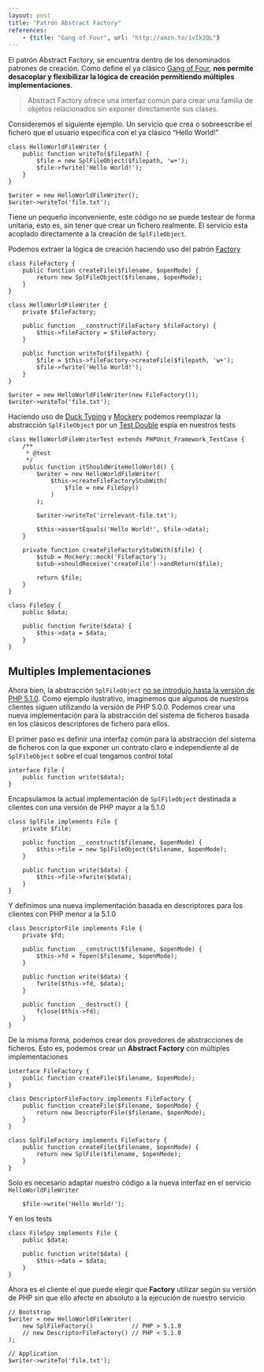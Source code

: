 ```yaml
---
layout: post
title: "Patrón Abstract Factory"
references:
    - {title: "Gang of Four", url: "http://amzn.to/1vIk2QL"}
---
```


El patrón Abstract Factory, se encuentra dentro de los denominados patrones de creación. Como define el ya clásico [Gang of Four](http://amzn.to/1vIk2QL), **nos permite desacoplar y flexibilizar la lógica de creación permitiendo múltiples implementaciones**.

<!--more-->

> Abstract Factory ofrece una interfaz común para crear una familia de objetos relacionados sin exponer directamente sus clases.

Consideremos el siguiente ejemplo. Un servicio que crea o sobreescribe el fichero que el usuario especifica con el ya clásico “Hello World!”

```php?start_inline=1
class HelloWorldFileWriter {
    public function writeTo($filepath) {
        $file = new SplFileObject($filepath, 'w+');
        $file->fwrite('Hello World!');
    }
}

$writer = new HelloWorldFileWriter();
$writer->writeTo('file.txt');
```

Tiene un pequeño inconveniente, este código no se puede testear de forma unitaria, esto es, sin tener que crear un fichero realmente. El servicio esta acoplado directamente a la creación de `SplFileObject`.

Podemos extraer la lógica de creación haciendo uso del patrón [Factory](/patron-factory/)

```php?start_inline=1
class FileFactory {
    public function createFile($filename, $openMode) {
        return new SplFileObject($filename, $openMode);
    }
}

class HelloWorldFileWriter {
    private $fileFactory;

    public function __construct(FileFactory $fileFactory) {
        $this->fileFactory = $fileFactory;
    }

    public function writeTo($filepath) {
        $file = $this->fileFactory->createFile($filepath, 'w+');
        $file->fwrite('Hello World!');
    }
}

$writer = new HelloWorldFileWriter(new FileFactory());
$writer->writeTo('file.txt');
```

Haciendo uso de [Duck Typing](http://en.wikipedia.org/wiki/Duck_typing) y [Mockery](https://github.com/padraic/mockery) podemos reemplazar la abstracción `SplFileObject` por un [Test Double](/test-doubles/) espía en nuestros tests

```php?start_inline=1
class HelloWorldFileWriterTest extends PHPUnit_Framework_TestCase {
    /**
     * @test
     */
    public function itShouldWriteHelloWorld() {
        $writer = new HelloWorldFileWriter(
            $this->createFileFactoryStubWith(
                $file = new FileSpy()
            )
        );

        $writer->writeTo('irrelevant-file.txt');

        $this->assertEquals('Hello World!', $file->data);
    }

    private function createFileFactoryStubWith($file) {
        $stub = Mockery::mock('FileFactory');
        $stub->shouldReceive('createFile')->andReturn($file);

        return $file;
    }
}

class FileSpy {
    public $data;

    public function fwrite($data) {
        $this->data = $data;
    }
}
```

## Multiples Implementaciones
Ahora bien, la abstracción `SplFileObject` [no se introdujo hasta la versión de PHP 5.1.0](http://php.net/manual/en/class.splfileobject.php). Como ejemplo ilustrativo, imaginemos que algunos de nuestros clientes siguen utilizando la versión de PHP 5.0.0. Podemos crear una nueva implementación para la abstracción del sistema de ficheros basada en los clásicos descriptores de fichero para ellos.

El primer paso es definir una interfaz común para la abstracción del sistema de ficheros con la que exponer un contrato claro e independiente al de `SplFileObject` sobre el cual tengamos control total

```php?start_inline=1
interface File {
    public function write($data);
}
```

Encapsulamos la actual implementación de `SplFileObject` destinada a clientes con una versión de PHP mayor a la 5.1.0

```php?start_inline=1
class SplFile implements File {
    private $file;

    public function __construct($filename, $openMode) {
        $this->file = new SplFileObject($filename, $openMode);
    }

    public function write($data) {
        $this->file->fwrite($data);
    }
}
```

Y definimos una nueva implementación basada en descriptores para los clientes con PHP menor a la 5.1.0

```php?start_inline=1
class DescriptorFile implements File {
    private $fd;

    public function __construct($filename, $openMode) {
        $this->fd = fopen($filename, $openMode);
    }

    public function write($data) {
        fwrite($this->fd, $data);
    }

    public function __destruct() {
        fclose($this->fd);
    }
}
```

De la misma forma, podemos crear dos provedores de abstracciones de ficheros. Esto es, podemos crear un **Abstract Factory** con múltiples implementaciones

```php?start_inline=1
interface FileFactory {
    public function createFile($filename, $openMode);
}

class DescriptorFileFactory implements FileFactory {
    public function createFile($filename, $openMode) {
        return new DescriptorFile($filename, $openMode);
    }
}

class SplFileFactory implements FileFactory {
    public function createFile($filename, $openMode) {
        return new SplFile($filename, $openMode);
    }
}
```

Solo es necesario adaptar nuestro código a la nueva interfaz en el servicio `HelloWorldFileWriter`

```php?start_inline=1
    $file->write('Hello World!');
```

Y en los tests

```php?start_inline=1
class FileSpy implements File {
    public $data;

    public function write($data) {
        $this->data = $data;
    }
}
```

Ahora es el cliente el que puede elegir que **Factory** utilizar según su versión de PHP sin que ello afecte en absoluto a la ejecución de nuestro servicio

```php?start_inline=1
// Bootstrap
$writer = new HelloWorldFileWriter(
    new SplFileFactory()           // PHP > 5.1.0
    // new DescriptorFileFactory() // PHP < 5.1.0
);

// Application
$writer->writeTo('file.txt');
```
